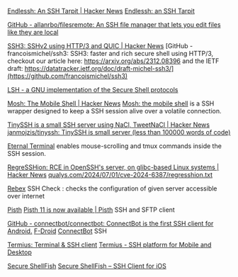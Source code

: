 
[Endlessh: An SSH Tarpit | Hacker News](https://news.ycombinator.com/item?id=19465967)
[Endlessh: an SSH Tarpit](https://nullprogram.com/blog/2019/03/22/)

[GitHub - allanrbo/filesremote: An SSH file manager that lets you edit files like they are local](https://github.com/allanrbo/filesremote)

[SSH3: SSHv2 using HTTP/3 and QUIC | Hacker News](https://news.ycombinator.com/item?id=38664729)
[GitHub - francoismichel/ssh3: SSH3: faster and rich secure shell using HTTP/3, checkout our article here: https://arxiv.org/abs/2312.08396 and the IETF draft: https://datatracker.ietf.org/doc/draft-michel-ssh3/](https://github.com/francoismichel/ssh3)

[LSH - a GNU implementation of the Secure Shell protocols](https://www.lysator.liu.se/~nisse/lsh)

[Mosh: The Mobile Shell | Hacker News](https://news.ycombinator.com/item?id=28150287)
[Mosh: the mobile shell](https://mosh.org/)
is a SSH wrapper designed to keep a SSH session alive over a volatile connection.

[TinySSH is a small SSH server using NaCl, TweetNaCl | Hacker News](https://news.ycombinator.com/item?id=39806139)
[janmojzis/tinyssh: TinySSH is small server (less than 100000 words of code)](https://github.com/janmojzis/tinyssh)

[Eternal Terminal](https://eternalterminal.dev/)
enables mouse-scrolling and tmux commands inside the SSH session.

[RegreSSHion: RCE in OpenSSH's server, on glibc-based Linux systems | Hacker News](https://news.ycombinator.com/item?id=40843778)
[qualys.com/2024/07/01/cve-2024-6387/regresshion.txt](https://www.qualys.com/2024/07/01/cve-2024-6387/regresshion.txt)

[Rebex](https://sshcheck.com/)
SSH Check : checks the configuration of given server accessible over internet

[Pisth](https://github.com/ColdGrub1384/Pisth)
[Pisth 11 is now available | Pisth](https://pisth.github.io/)
SSH and SFTP client

[GitHub - connectbot/connectbot: ConnectBot is the first SSH client for Android.](https://github.com/connectbot/connectbot)
[F-Droid](https://f-droid.org/app/org.connectbot)
[ConnectBot](https://f-droid.org/packages/org.connectbot)
SSH

[Termius: Terminal & SSH client](https://apps.apple.com/us/app/termius-terminal-ssh-client/id549039908)
[Termius - SSH platform for Mobile and Desktop](https://termius.com/)

[Secure ShellFish](https://apps.apple.com/us/app/secure-shellfish/id1336634154)
[Secure ShellFish – SSH Client for iOS](https://secureshellfish.app/)
